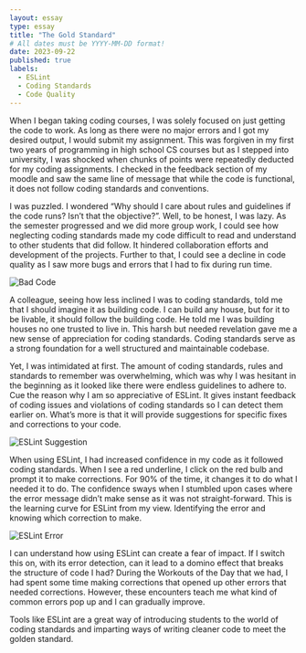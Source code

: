 ```yaml
---
layout: essay
type: essay
title: "The Gold Standard"
# All dates must be YYYY-MM-DD format!
date: 2023-09-22
published: true
labels:
  - ESLint
  - Coding Standards
  - Code Quality
---
```


When I began taking coding courses, I was solely focused on just getting the code to work. As long as there were no major errors and I got my desired output, I would submit my assignment. This was forgiven in my first two years of programming in high school CS courses but as I stepped into university, I was shocked when chunks of points were repeatedly deducted for my coding assignments. I checked in the feedback section of my moodle and saw the same line of message that while the code is functional, it does not follow coding standards and conventions.

I was puzzled. I wondered “Why should I care about rules and guidelines if the code runs? Isn’t that the objective?”. Well, to be honest, I was lazy. As the semester progressed and we did more group work, I could see how neglecting coding standards made my code difficult to read and understand to other students that did follow. It hindered collaboration efforts and development of the projects. Further to that, I could see a decline in code quality as I saw more bugs and errors that I had to fix during run time.

![Bad Code](https://static1.smartbear.co/smartbear/media/blog/wp/4045408.jpg)

A colleague, seeing how less inclined I was to coding standards, told me that I should imagine it as building code. I can build any house, but for it to be livable, it should follow the building code. He told me I was building houses no one trusted to live in. This harsh but needed revelation gave me a new sense of appreciation for coding standards. Coding standards serve as a strong foundation for a well structured and maintainable codebase.

Yet, I was intimidated at first. The amount of coding standards, rules and standards to remember was overwhelming, which was why I was hesitant in the beginning as it looked like there were endless guidelines to adhere to. Cue the reason why I am so appreciative of ESLint. It gives instant feedback of coding issues and violations of coding standards so I can detect them earlier on. What’s more is that it will provide suggestions for specific fixes and corrections to your code.

![ESLint Suggestion](https://i.stack.imgur.com/fYbaE.png)

When using ESLint, I had increased confidence in my code as it followed coding standards. When I see a red underline, I click on the red bulb and prompt it to make corrections. For 90% of the time, it changes it to do what I needed it to do. The confidence sways when I stumbled upon cases where the error message didn’t make sense as it was not straight-forward. This is the learning curve for ESLint from my view. Identifying the error and knowing which correction to make.

![ESLint Error](https://blog.theodo.com/static/45912ba0518dffd7561a264ba8be4276/50383/eslint-fix.png)

I can understand how using ESLint can create a fear of impact. If I switch this on, with its error detection, can it lead to a domino effect that breaks the structure of code I had? During the Workouts of the Day that we had, I had spent some time making corrections that opened up other errors that needed corrections. However, these encounters teach me what kind of common errors pop up and I can gradually improve.

Tools like ESLint are a great way of introducing students to the world of coding standards and imparting ways of writing cleaner code to meet the golden standard.

